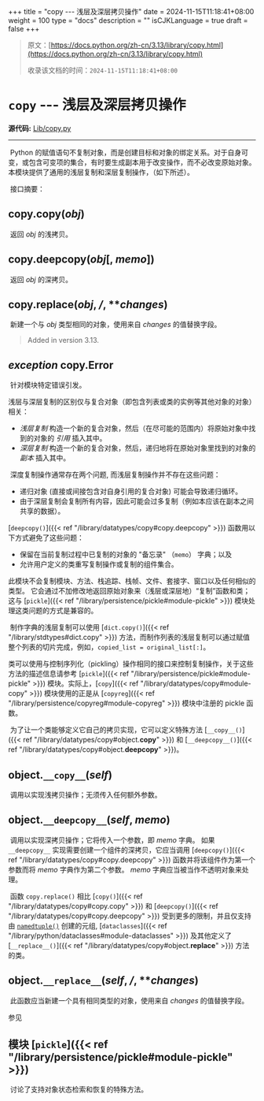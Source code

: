 +++
title = "copy --- 浅层及深层拷贝操作"
date = 2024-11-15T11:18:41+08:00
weight = 100
type = "docs"
description = ""
isCJKLanguage = true
draft = false
+++

> 原文：[https://docs.python.org/zh-cn/3.13/library/copy.html](https://docs.python.org/zh-cn/3.13/library/copy.html)
>
> 收录该文档的时间：`2024-11-15T11:18:41+08:00`

# `copy` --- 浅层及深层拷贝操作

**源代码:** [Lib/copy.py](https://github.com/python/cpython/tree/3.13/Lib/copy.py)

------

​	Python 的赋值语句不复制对象，而是创建目标和对象的绑定关系。对于自身可变，或包含可变项的集合，有时要生成副本用于改变操作，而不必改变原始对象。本模块提供了通用的浅层复制和深层复制操作，（如下所述）。

​	接口摘要：

## copy.**copy**(*obj*)

​	返回 *obj* 的浅拷贝。

## copy.**deepcopy**(*obj*[, *memo*])

​	返回 *obj* 的深拷贝。

## copy.**replace**(*obj*, */*, ***changes*)

​	新建一个与 *obj* 类型相同的对象，使用来自 *changes* 的值替换字段。

> Added in version 3.13.
>

## *exception* copy.**Error**

​	针对模块特定错误引发。

​	浅层与深层复制的区别仅与复合对象（即包含列表或类的实例等其他对象的对象）相关：

- *浅层复制* 构造一个新的复合对象，然后（在尽可能的范围内）将原始对象中找到的对象的 *引用* 插入其中。
- *深层复制* 构造一个新的复合对象，然后，递归地将在原始对象里找到的对象的 *副本* 插入其中。

​	深度复制操作通常存在两个问题, 而浅层复制操作并不存在这些问题：

- 递归对象 (直接或间接包含对自身引用的复合对象) 可能会导致递归循环。
- 由于深层复制会复制所有内容，因此可能会过多复制（例如本应该在副本之间共享的数据）。

[`deepcopy()`]({{< ref "/library/datatypes/copy#copy.deepcopy" >}}) 函数用以下方式避免了这些问题：

- 保留在当前复制过程中已复制的对象的 "备忘录" （`memo`） 字典；以及
- 允许用户定义的类重写复制操作或复制的组件集合。

​	此模块不会复制模块、方法、栈追踪、栈帧、文件、套接字、窗口以及任何相似的类型。 它会通过不加修改地返回原始对象来（浅层或深层地）“复制”函数和类；这与 [`pickle`]({{< ref "/library/persistence/pickle#module-pickle" >}}) 模块处理这类问题的方式是兼容的。

​	制作字典的浅层复制可以使用 [`dict.copy()`]({{< ref "/library/stdtypes#dict.copy" >}}) 方法，而制作列表的浅层复制可以通过赋值整个列表的切片完成，例如，`copied_list = original_list[:]`。

​	类可以使用与控制序列化（pickling）操作相同的接口来控制复制操作，关于这些方法的描述信息请参考 [`pickle`]({{< ref "/library/persistence/pickle#module-pickle" >}}) 模块。实际上，[`copy`]({{< ref "/library/datatypes/copy#module-copy" >}}) 模块使用的正是从 [`copyreg`]({{< ref "/library/persistence/copyreg#module-copyreg" >}}) 模块中注册的 pickle 函数。

​	为了让一个类能够定义它自己的拷贝实现，它可以定义特殊方法 [`__copy__()`]({{< ref "/library/datatypes/copy#object.__copy__" >}}) 和 [`__deepcopy__()`]({{< ref "/library/datatypes/copy#object.__deepcopy__" >}})。

## object.`__copy__`(*self*)

​	调用以实现浅拷贝操作；无须传入任何额外参数。

## object.`__deepcopy__`(*self*, *memo*)

​	调用以实现深拷贝操作；它将传入一个参数，即 *memo* 字典。 如果 `__deepcopy__` 实现需要创建一个组件的深拷贝，它应当调用 [`deepcopy()`]({{< ref "/library/datatypes/copy#copy.deepcopy" >}}) 函数并将该组件作为第一个参数而将 *memo* 字典作为第二个参数。 *memo* 字典应当被当作不透明对象来处理。

​	函数 `copy.replace()` 相比 [`copy()`]({{< ref "/library/datatypes/copy#copy.copy" >}}) 和 [`deepcopy()`]({{< ref "/library/datatypes/copy#copy.deepcopy" >}}) 受到更多的限制，并且仅支持由 [`namedtuple()`](https://docs.python.org/zh-cn/3.13/library/collections.html#collections.namedtuple) 创建的元组, [`dataclasses`]({{< ref "/library/python/dataclasses#module-dataclasses" >}}) 及其他定义了 [`__replace__()`]({{< ref "/library/datatypes/copy#object.__replace__" >}}) 方法的类。

## object.`__replace__`(*self*, */*, ***changes*)

​	此函数应当新建一个具有相同类型的对象，使用来自 *changes* 的值替换字段。

​参见
## 模块 [`pickle`]({{< ref "/library/persistence/pickle#module-pickle" >}})

​	讨论了支持对象状态检索和恢复的特殊方法。
